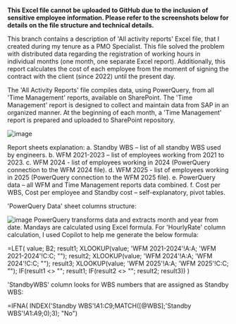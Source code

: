 **This Excel file cannot be uploaded to GitHub due to the inclusion of sensitive employee information. Please refer to the screenshots below for details on the file structure and technical details.**

This branch contains a description of 'All activity reports' Excel file, that I created during my tenure as a PMO Specialist. 
This file solved the problem with distributed data regarding the registration of working hours in individual months (one month, one separate Excel report). 
Additionally, this report calculates the cost of each employee from the moment of signing the contract with the client (since 2022) until the present day.

The 'All Activity Reports' file compiles data, using PowerQuery, from all 'Time Management' reports, available on SharePoint. The 'Time Management' report is designed to collect and maintain 
data from SAP in an organized manner. At the beginning of each month, a 'Time Management' report is prepared and uploaded to SharePoint repository. 


![image](https://github.com/user-attachments/assets/6f9a036b-d50e-4a65-a240-d34df106a696)

Report sheets explanation: 
a.	Standby WBS – list of all standby WBS used by engineers.
b.	WFM 2021-2023 – list of employees working from 2021 to 2023.
c.	WFM 2024 - list of employees working in 2024 (PowerQuery connection to the WFM 2024 file).
d.	WFM 2025 - list of employees working in 2025 (PowerQuery connection to the WFM 2025 file).
e.	PowerQuery data – all WFM and Time Management reports data combined.
f.	Cost per WBS, Cost per employee and Standby cost – self-explanatory, pivot tables.


'PowerQuery Data' sheet columns structure:

![image](https://github.com/user-attachments/assets/5bfaa7fc-2a3e-40a7-98d3-9b375c17bf05)
PowerQuery transforms data and extracts month and year from date. Mandays are calculated using Excel formula. 
For 'HourlyRate' column calculation, I used Copilot to help me generate the below formula:

=LET(
    value; B2;
    result1; XLOOKUP(value; 'WFM 2021-2024'!A:A; 'WFM 2021-2024'!C:C; "");
    result2; XLOOKUP(value; 'WFM 2024'!A:A; 'WFM 2024'!C:C; "");
    result3; XLOOKUP(value; 'WFM 2025'!A:A; 'WFM 2025'!C:C; "");
    IF(result1 <> ""; result1; IF(result2 <> ""; result2; result3))
)

'StandbyWBS' column looks for WBS numbers that are assigned as Standby WBS:

=IFNA(
INDEX('Standby WBS'!$A$1:$C$9;MATCH([@WBS];'Standby WBS'!$A$1:$A$9;0);3);
"No")

